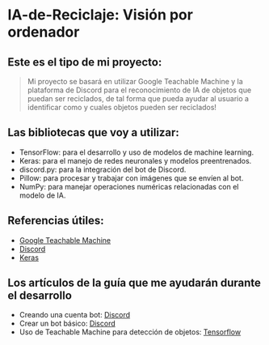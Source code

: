 # IA-de-Reciclaje: Visión por ordenador

## Este es el tipo de mi proyecto: 
>Mi proyecto se basará en utilizar Google Teachable Machine y la plataforma de Discord para el reconocimiento de IA de objetos que puedan ser reciclados, de tal forma que pueda ayudar al usuario a identificar como y cuales objetos pueden ser reciclados!

## Las bibliotecas que voy a utilizar:
- TensorFlow: para el desarrollo y uso de modelos de machine learning.
- Keras: para el manejo de redes neuronales y modelos preentrenados.
- discord.py: para la integración del bot de Discord.
- Pillow: para procesar y trabajar con imágenes que se envíen al bot.
- NumPy: para manejar operaciones numéricas relacionadas con el modelo de IA.

## Referencias útiles:
- [Google Teachable Machine](https://teachablemachine.withgoogle.com/)
- [Discord](https://discordpy.readthedocs.io/en/stable/)
- [Keras](https://keras.io/guides/serialization_and_saving/)

## Los artículos de la guía que me ayudarán durante el desarrollo
- Creando una cuenta bot: [Discord](https://discordpy.readthedocs.io/en/stable/discord.html)
- Crear un bot básico: [Discord](https://discordpy.readthedocs.io/en/stable/quickstart.html)
- Uso de Teachable Machine para detección de objetos: [Tensorflow](https://blog.nashtechglobal.com/object-detection-with-teachable-machine-tensorflow-js-in-web-application/)
